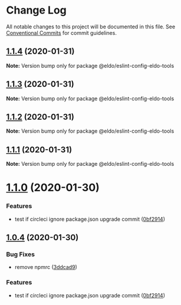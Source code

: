 # Change Log

All notable changes to this project will be documented in this file.
See [Conventional Commits](https://conventionalcommits.org) for commit guidelines.

## [1.1.4](https://github.com/Lilmortal/eldo/compare/@eldo/eslint-config-eldo-tools@1.1.3...@eldo/eslint-config-eldo-tools@1.1.4) (2020-01-31)

**Note:** Version bump only for package @eldo/eslint-config-eldo-tools





## [1.1.3](https://github.com/Lilmortal/eldo/compare/@eldo/eslint-config-eldo-tools@1.1.2...@eldo/eslint-config-eldo-tools@1.1.3) (2020-01-31)

**Note:** Version bump only for package @eldo/eslint-config-eldo-tools





## [1.1.2](https://github.com/Lilmortal/eldo/compare/@eldo/eslint-config-eldo-tools@1.1.1...@eldo/eslint-config-eldo-tools@1.1.2) (2020-01-31)

**Note:** Version bump only for package @eldo/eslint-config-eldo-tools





## [1.1.1](https://github.com/Lilmortal/eldo/compare/@eldo/eslint-config-eldo-tools@1.1.0...@eldo/eslint-config-eldo-tools@1.1.1) (2020-01-31)

**Note:** Version bump only for package @eldo/eslint-config-eldo-tools





# [1.1.0](https://github.com/Lilmortal/eldo/compare/@eldo/eslint-config-eldo-tools@1.0.4...@eldo/eslint-config-eldo-tools@1.1.0) (2020-01-30)


### Features

* test if circleci ignore package.json upgrade commit ([0bf2914](https://github.com/Lilmortal/eldo/commit/0bf29146e857d319613e90aeffbe0d2456e68e3d))





## [1.0.4](https://github.com/Lilmortal/eldo/compare/@eldo/eslint-config-eldo-tools@1.0.4...@eldo/eslint-config-eldo-tools@1.0.4) (2020-01-30)


### Bug Fixes

* remove npmrc ([3ddcad9](https://github.com/Lilmortal/eldo/commit/3ddcad9f6bf8d0bd97e444b3321a8553e460cabc))


### Features

* test if circleci ignore package.json upgrade commit ([0bf2914](https://github.com/Lilmortal/eldo/commit/0bf29146e857d319613e90aeffbe0d2456e68e3d))
